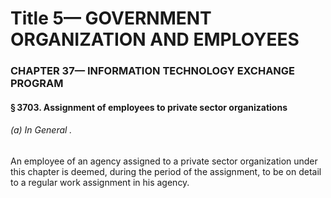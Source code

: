 
# Title 5— GOVERNMENT ORGANIZATION AND EMPLOYEES
### CHAPTER 37— INFORMATION TECHNOLOGY EXCHANGE PROGRAM
#### § 3703. Assignment of employees to private sector organizations
###### (a) In General .

An employee of an agency assigned to a private sector organization under this chapter is deemed, during the period of the assignment, to be on detail to a regular work assignment in his agency.
